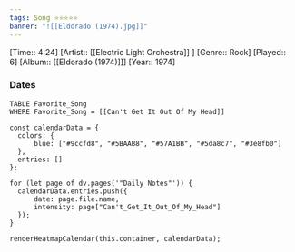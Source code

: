 ```yaml
---
tags: Song ⭐⭐⭐⭐⭐ 
banner: "![[Eldorado (1974).jpg]]"
---
```

[Time:: 4:24]
[Artist:: [[Electric Light Orchestra]] ]
[Genre:: Rock]
[Played:: 6]
[Album:: [[Eldorado (1974)]]]
[Year:: 1974]
### Dates
````dataview
TABLE Favorite_Song
WHERE Favorite_Song = [[Can't Get It Out Of My Head]]
````
  ```dataviewjs
const calendarData = { 
	colors: { 
		blue: ["#9ccfd8", "#5BAAB8", "#57A1BB", "#5da8c7", "#3e8fb0"] 
	}, 
	entries: [] 
}; 

for (let page of dv.pages('"Daily Notes"')) { 
	calendarData.entries.push({ 
		date: page.file.name, 
		intensity: page["Can't_Get_It_Out_Of_My_Head"]
	}); 
} 

renderHeatmapCalendar(this.container, calendarData);
```
